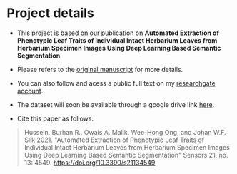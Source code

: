 # Project details
- This project is based on our publication on **Automated Extraction of Phenotypic Leaf Traits of Individual Intact Herbarium Leaves from Herbarium Specimen Images Using Deep Learning Based Semantic Segmentation**. 
- Please refers to the [original manuscript](https://www.mdpi.com/1424-8220/21/13/4549) for more details.

- You can also follow and acess a public full text on my [researchgate account](https://www.researchgate.net/profile/Burhan_Hussein3).

- The dataset will soon be available through a google drive link [here](https://drive.google.com/file/d/1K9LbHeG8pXtdvcUhZJxq9ZugjFyGpSI6/view?usp=sharin).

- Cite this paper as follows:
> Hussein, Burhan R., Owais A. Malik, Wee-Hong Ong, and Johan W.F. Slik 2021. "Automated Extraction of Phenotypic Leaf Traits of Individual Intact Herbarium Leaves from Herbarium Specimen Images Using Deep Learning Based Semantic Segmentation" Sensors 21, no. 13: 4549. https://doi.org/10.3390/s21134549
